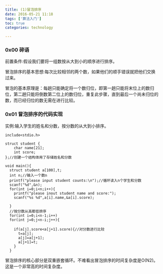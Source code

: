 ```yaml
---
title: (1)冒泡排序
date: 2016-05-21 11:18
tags: ['算法入门']
toc: true
categories: technology

---
```


### 0x00 碎语

前置条件:假设我们要将一组数按从大到小的顺序进行排序。

冒泡排序的基本思想:每次比较相邻的两个数，如果他们的顺手错误就把他们交换过来。

冒泡的基本原理是：每趟只能确定将一个数归位，即第一趟只能将末位上的数归位，第二趟只能将倒数第二位上的数归位，重复此步骤，直到最后一个尚未归位的数，而已经归位的数无需在进行比较。

### 0x01 冒泡排序的代码实现

实例:输入学生的姓名和分数，按分数的从大到小排序。

```
include<stdio.h>

struct student {
    char name[21];
    int score;
};//创建一个结构体用了存储姓名和分数

void main(){
  struct student a[100],t;
  int n;//输入一个数n
  printf("please input student counts:\n");//循环读入n个学生和分数
  scanf("%d",&n);
  for(int i=0;i<n;i++){
    printf("please inout student name and score:");
    scanf("%s %d",a[i].name,&a[i].score);

  }
  //按分数从高都低排序
  for(int i=0;i<n-1;i++)
  for(int j=0;j<n-i;j++){

    if(a[j].score<a[j+1].score){//对分数进行比较
      t=a[j];
      a[j]=a[j+1];
      a[j+1]=t;
    }
  }
```

冒泡排序的核心部分是双重嵌套循环。不难看出冒泡排序的时间复杂度是O(N2)。这是一个非常高的时间复杂度。


